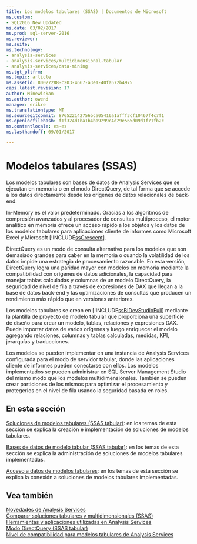 ```yaml
---
title: Los modelos tabulares (SSAS) | Documentos de Microsoft
ms.custom:
- SQL2016_New_Updated
ms.date: 03/02/2017
ms.prod: sql-server-2016
ms.reviewer: 
ms.suite: 
ms.technology:
- analysis-services
- analysis-services/multidimensional-tabular
- analysis-services/data-mining
ms.tgt_pltfrm: 
ms.topic: article
ms.assetid: 80027288-c203-4667-a3e1-40fa572b4975
caps.latest.revision: 17
author: Minewiskan
ms.author: owend
manager: erikre
ms.translationtype: MT
ms.sourcegitcommit: 876522142756bca05416a1afff3cf10467f4c7f1
ms.openlocfilehash: f1f324d1ba1b4ba9299c4d29e565d09d1f71fb2c
ms.contentlocale: es-es
ms.lasthandoff: 09/01/2017

---
```

# <a name="tabular-modeling-ssas"></a>Modelos tabulares (SSAS)
  Los modelos tabulares son bases de datos de Analysis Services que se ejecutan en memoria o en el modo DirectQuery, de tal forma que se accede a los datos directamente desde los orígenes de datos relacionales de back-end.  
  
 In-Memory es el valor predeterminado. Gracias a los algoritmos de compresión avanzados y al procesador de consultas multiproceso, el motor analítico en memoria ofrece un acceso rápido a los objetos y los datos de los modelos tabulares para aplicaciones cliente de informes como Microsoft Excel y Microsoft [!INCLUDE[ssCrescent](../../includes/sscrescent-md.md)].  
  
 DirectQuery es un modo de consulta alternativo para los modelos que son demasiado grandes para caber en la memoria o cuando la volatilidad de los datos impide una estrategia de procesamiento razonable. En esta versión, DirectQuery logra una paridad mayor con modelos en memoria mediante la compatibilidad con orígenes de datos adicionales, la capacidad para manejar tablas calculadas y columnas de un modelo DirectQuery, la seguridad de nivel de fila a través de expresiones de DAX que llegan a la base de datos back-end y las optimizaciones de consultas que producen un rendimiento más rápido que en versiones anteriores.
  
 Los modelos tabulares se crean en [!INCLUDE[ssBIDevStudioFull](../../includes/ssbidevstudiofull-md.md)] mediante la plantilla de proyecto de modelo tabular que proporciona una superficie de diseño para crear un modelo, tablas, relaciones y expresiones DAX. Puede importar datos de varios orígenes y luego enriquecer el modelo agregando relaciones, columnas y tablas calculadas, medidas, KPI, jerarquías y traducciones.  
  
 Los modelos se pueden implementar en una instancia de Analysis Services configurada para el modo de servidor tabular, donde las aplicaciones cliente de informes pueden conectarse con ellos. Los modelos implementados se pueden administrar en SQL Server Management Studio del mismo modo que los modelos multidimensionales. También se pueden crear particiones de los mismos para optimizar el procesamiento y protegerlos en el nivel de fila usando la seguridad basada en roles.  
  
## <a name="in-this-section"></a>En esta sección  
 [Soluciones de modelos tabulares &#40;SSAS tabular&#41;](../../analysis-services/tabular-models/tabular-model-solutions-ssas-tabular.md): en los temas de esta sección se explica la creación e implementación de soluciones de modelos tabulares.
  
 [Bases de datos de modelo tabular &#40;SSAS tabular&#41;](../../analysis-services/tabular-models/tabular-model-databases-ssas-tabular.md): en los temas de esta sección se explica la administración de soluciones de modelos tabulares implementadas.
  
 [Acceso a datos de modelos tabulares](../../analysis-services/tabular-models/tabular-model-data-access.md): en los temas de esta sección se explica la conexión a soluciones de modelos tabulares implementadas.
  
## <a name="see-also"></a>Vea también  
 [Novedades de Analysis Services](../../analysis-services/what-s-new-in-analysis-services.md)   
 [Comparar soluciones tabulares y multidimensionales &#40;SSAS&#41;](../../analysis-services/comparing-tabular-and-multidimensional-solutions-ssas.md)   
 [Herramientas y aplicaciones utilizadas en Analysis Services](../../analysis-services/tools-and-applications-used-in-analysis-services.md)   
 [Modo DirectQuery &#40;SSAS tabular&#41;](../../analysis-services/tabular-models/directquery-mode-ssas-tabular.md)   
 [Nivel de compatibilidad para modelos tabulares de Analysis Services](../../analysis-services/tabular-models/compatibility-level-for-tabular-models-in-analysis-services.md)  
  
  
